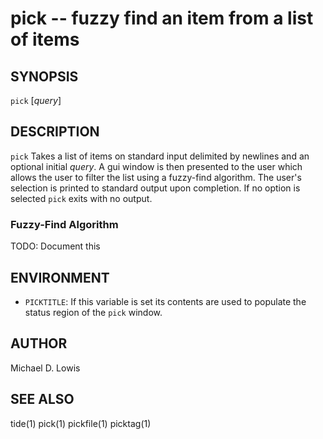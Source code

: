 # pick -- fuzzy find an item from a list of items

## SYNOPSIS

`pick` [_query_]

## DESCRIPTION

`pick` Takes a list of items on standard input delimited by newlines and an
optional initial _query_. A gui window is then presented to the user which
allows the user to filter the list using a fuzzy-find algorithm. The user's
selection is printed to standard output upon completion. If no option is
selected `pick` exits with no output.

### Fuzzy-Find Algorithm

TODO: Document this

## ENVIRONMENT

* `PICKTITLE`:
    If this variable is set its contents are used to populate the status region
    of the `pick` window.

## AUTHOR

Michael D. Lowis

## SEE ALSO

tide(1) pick(1) pickfile(1) picktag(1)
